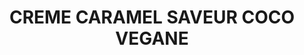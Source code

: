 ---
auteur: Auré
categories:
- Sucrée
check: Non
checkAlwaysOk: false
cuisson: Oui
description: l'importe quel lait végétal fait l'affaire.
draft: false
ingredients:
  autres:
  - quantite: 56
    title: Agar-agar
    unit: grammes
  epices:
  - quantite: 6
    title: Curcuma moulu
    unit: c. à café
  lof:
  - quantite: 4
    title: lait de coco
    unit: litre
  - quantite: 10
    title: lait d’amande
    unit: litre
  sucres:
  - commentaire: caramel
    quantite: 2.8
    title: Sucre en poudre
    unit: Kg
  - quantite: 1.5
    title: Sirop d'agave
    unit: litre
  - quantite: 1.5
    title: Sucre en poudre
    unit: Kg
layout: recettes
plate: 100
preparation: '**Le caramel** : Faire fondre le sucre (caramel) dans une casserole
  jusqu’à obtention d’un caramel liquide. Attention de ne pas chauffer le sucre trop
  fort, le caramel brûle assez vite.


  Verser le caramel obtenu dans tous les ramequins. Il va immédiatement durcir, c’est
  normal.


  **La crème** : dans une casserole, mélanger les laits, le sucre, le sirop et l’agar
  agar à l’aide d’un fouet.


  Porter à légère ébullition en mélangeant continuellement. Faire bouillir 2 minutes.


  Verser la préparation dans les moules, sur le caramel. Laisser reposer au frais
  pendant quelques heures ou jusqu’au lendemain.'
publishDate: 2024-06-18 11:33:00+00:00
regime:
- vegan
- sans-gluten
temperature: Froid
title: CREME CARAMEL SAVEUR COCO VEGANE
titleslug: creme-caramel-saveur-coco-vegane_89xt49nm
type: dessert
uuid: 89xt49nm
---